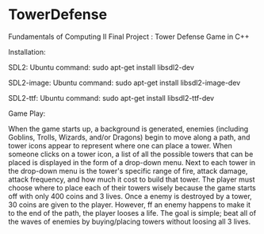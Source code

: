 # TowerDefense

Fundamentals of Computing II Final Project : Tower Defense Game in C++

Installation:

SDL2:		Ubuntu command: sudo apt-get install libsdl2-dev

SDL2-image:	Ubuntu command: sudo apt-get install libsdl2-image-dev

SDL2-ttf: 	Ubuntu command: sudo apt-get install libsdl2-ttf-dev

Game Play:

When the game starts up, a background is generated, enemies (including Goblins, Trolls, Wizards, and/or Dragons)
begin to move along a path, and tower icons appear to represent where one can place a tower. 
When someone clicks on a tower icon, a list of all the possible towers that can be placed is displayed
in the form of a drop-down menu. Next to each tower in the drop-down menu is the tower's specific
range of fire, attack damage, attack frequency, and how much it cost to build that tower.
The player must choose where to place each of their towers wisely because the game starts off with only
400 coins and 3 lives. Once a enemy is destroyed by a tower, 30 coins are given to the player.
However, ff an enemy happens to make it to the end of the path, the player looses a life.
The goal is simple; beat all of the waves of enemies by buying/placing towers without loosing all 3 lives.
